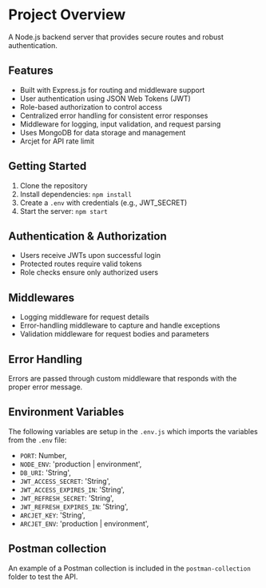 # Project Overview

A Node.js backend server that provides secure routes and robust authentication.

## Features

-   Built with Express.js for routing and middleware support
-   User authentication using JSON Web Tokens (JWT)
-   Role-based authorization to control access
-   Centralized error handling for consistent error responses
-   Middleware for logging, input validation, and request parsing
-   Uses MongoDB for data storage and management
-   Arcjet for API rate limit

## Getting Started

1. Clone the repository
2. Install dependencies: `npm install`
3. Create a `.env` with credentials (e.g., JWT_SECRET)
4. Start the server: `npm start`

## Authentication & Authorization

-   Users receive JWTs upon successful login
-   Protected routes require valid tokens
-   Role checks ensure only authorized users

## Middlewares

-   Logging middleware for request details
-   Error-handling middleware to capture and handle exceptions
-   Validation middleware for request bodies and parameters

## Error Handling

Errors are passed through custom middleware that responds with the proper error message.

## Environment Variables

The following variables are setup in the `.env.js` which imports the variables from the `.env` file:

-   `PORT`: Number,
-   `NODE_ENV`: 'production | environment',
-   `DB_URI`: 'String',
-   `JWT_ACCESS_SECRET`: 'String',
-   `JWT_ACCESS_EXPIRES_IN`: 'String',
-   `JWT_REFRESH_SECRET`: 'String',
-   `JWT_REFRESH_EXPIRES_IN`: 'String',
-   `ARCJET_KEY`: 'String',
-   `ARCJET_ENV`: 'production | environment',

## Postman collection

An example of a Postman collection is included in the `postman-collection` folder to test the API.
